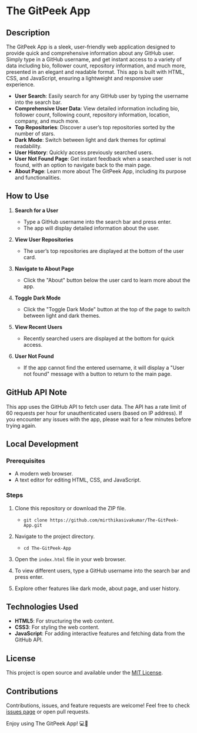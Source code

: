# The GitPeek App

## Description

The GitPeek App is a sleek, user-friendly web application designed to provide quick and comprehensive information about any GitHub user. Simply type in a GitHub username, and get instant access to a variety of data including bio, follower count, repository information, and much more, presented in an elegant and readable format. This app is built with HTML, CSS, and JavaScript, ensuring a lightweight and responsive user experience.



- **User Search**: Easily search for any GitHub user by typing the username into the search bar.
- **Comprehensive User Data**: View detailed information including bio, follower count, following count, repository information, location, company, and much more.
- **Top Repositories**: Discover a user’s top repositories sorted by the number of stars.
- **Dark Mode**: Switch between light and dark themes for optimal readability.
- **User History**: Quickly access previously searched users.
- **User Not Found Page**: Get instant feedback when a searched user is not found, with an option to navigate back to the main page.
- **About Page**: Learn more about The GitPeek App, including its purpose and functionalities.

## How to Use

1. **Search for a User**
   - Type a GitHub username into the search bar and press enter.
   - The app will display detailed information about the user.

2. **View User Repositories**
   - The user’s top repositories are displayed at the bottom of the user card.

3. **Navigate to About Page**
   - Click the "About" button below the user card to learn more about the app.

4. **Toggle Dark Mode**
   - Click the "Toggle Dark Mode" button at the top of the page to switch between light and dark themes.

5. **View Recent Users**
   - Recently searched users are displayed at the bottom for quick access.

6. **User Not Found**
   - If the app cannot find the entered username, it will display a "User not found" message with a button to return to the main page.

## GitHub API Note

This app uses the GitHub API to fetch user data. The API has a rate limit of 60 requests per hour for unauthenticated users (based on IP address). If you encounter any issues with the app, please wait for a few minutes before trying again.

## Local Development

### Prerequisites

- A modern web browser.
- A text editor for editing HTML, CSS, and JavaScript.

### Steps

1. Clone this repository or download the ZIP file.
   - `git clone https://github.com/mirthikasivakumar/The-GitPeek-App.git`

2. Navigate to the project directory.
   - `cd The-GitPeek-App`

3. Open the `index.html` file in your web browser.

4. To view different users, type a GitHub username into the search bar and press enter.

5. Explore other features like dark mode, about page, and user history.

## Technologies Used

- **HTML5**: For structuring the web content.
- **CSS3**: For styling the web content.
- **JavaScript**: For adding interactive features and fetching data from the GitHub API.

## License

This project is open source and available under the [MIT License](LICENSE).

## Contributions

Contributions, issues, and feature requests are welcome! Feel free to check [issues page](https://github.com/mirthikasivakumar/thegitpeekapp/issues) or open pull requests.

Enjoy using The GitPeek App! 💻🚀
